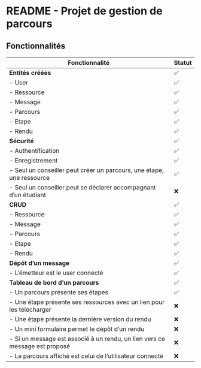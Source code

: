 # README - Projet de gestion de parcours

## Fonctionnalités

| Fonctionnalité                                              | Statut       |
|-------------------------------------------------------------|--------------|
| **Entités créées**                                           | ✅           |
| - User                                                      | ✅           |
| - Ressource                                                 | ✅           |
| - Message                                                   | ✅           |
| - Parcours                                                  | ✅           |
| - Etape                                                     | ✅           |
| - Rendu                                                     | ✅           |
| **Sécurité**                                                 | ✅           |
| - Authentification                                          | ✅           |
| - Enregistrement                                             | ✅           |
| - Seul un conseiller peut créer un parcours, une étape, une ressource | ✅           |
| - Seul un conseiller peut se déclarer accompagnant d’un étudiant | ❌          |
| **CRUD**                                                     | ✅           |
| - Ressource                                                 | ✅           |
| - Message                                                   | ✅           |
| - Parcours                                                  | ✅           |
| - Etape                                                     | ✅           |
| - Rendu                                                     | ✅           |
| **Dépôt d’un message**                                       | ✅           |
| - L’émetteur est le user connecté                            | ✅           |
| **Tableau de bord d’un parcours**                            | ✅           |
| - Un parcours présente ses étapes                           | ✅           |
| - Une étape présente ses ressources avec un lien pour les télécharger | ❌           |
| - Une étape présente la dernière version du rendu          | ❌           |
| - Un mini formulaire permet le dépôt d’un rendu             | ❌          |
| - Si un message est associé à un rendu, un lien vers ce message est proposé | ❌           |
| - Le parcours affiché est celui de l’utilisateur connecté   | ❌           |

